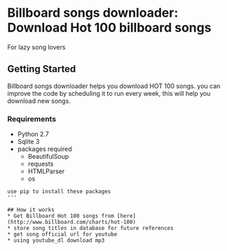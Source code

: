 # Billboard songs downloader: Download Hot 100 billboard songs
For lazy song lovers

## Getting Started

Billboard songs downloader helps you download HOT 100 songs.
you can improve the code by scheduling it to run every week, this will help you download new songs.

### Requirements
* Python 2.7
* Sqlite 3
* packages required
  * BeautifulSoup
  * requests
  * HTMLParser
  * os
  
```
use pip to install these packages
'''

## How it works
* Get Billboard Hot 100 songs from [here](http://www.billboard.com/charts/hot-100)
* store song titles in database for future references
* get song official url for youtube
* using youtube_dl download mp3